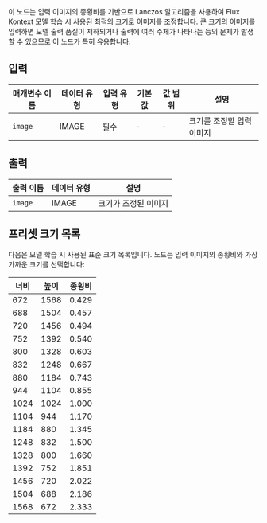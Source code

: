 이 노드는 입력 이미지의 종횡비를 기반으로 Lanczos 알고리즘을 사용하여 Flux Kontext 모델 학습 시 사용된 최적의 크기로 이미지를 조정합니다. 큰 크기의 이미지를 입력하면 모델 출력 품질이 저하되거나 출력에 여러 주체가 나타나는 등의 문제가 발생할 수 있으므로 이 노드가 특히 유용합니다.

## 입력
| 매개변수 이름 | 데이터 유형 | 입력 유형 | 기본값 | 값 범위 | 설명 |
|--------------|------------|-----------|---------|----------|------|
| `image` | IMAGE | 필수 | - | - | 크기를 조정할 입력 이미지 |

## 출력
| 출력 이름 | 데이터 유형 | 설명 |
|-----------|------------|------|
| `image` | IMAGE | 크기가 조정된 이미지 |

## 프리셋 크기 목록
다음은 모델 학습 시 사용된 표준 크기 목록입니다. 노드는 입력 이미지의 종횡비와 가장 가까운 크기를 선택합니다:

| 너비 | 높이 | 종횡비 |
|------|------|--------|
| 672  | 1568 | 0.429  |
| 688  | 1504 | 0.457  |
| 720  | 1456 | 0.494  |
| 752  | 1392 | 0.540  |
| 800  | 1328 | 0.603  |
| 832  | 1248 | 0.667  |
| 880  | 1184 | 0.743  |
| 944  | 1104 | 0.855  |
| 1024 | 1024 | 1.000  |
| 1104 | 944  | 1.170  |
| 1184 | 880  | 1.345  |
| 1248 | 832  | 1.500  |
| 1328 | 800  | 1.660  |
| 1392 | 752  | 1.851  |
| 1456 | 720  | 2.022  |
| 1504 | 688  | 2.186  |
| 1568 | 672  | 2.333  | 